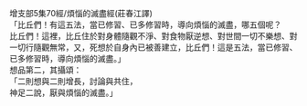 增支部5集70經/煩惱的滅盡經(莊春江譯)  
「比丘們！有這五法，當已修習、已多修習時，導向煩惱的滅盡，哪五個呢？  
比丘們！這裡，比丘住於對身體隨觀不淨、對食物厭逆想、對世間一切不樂想、對一切行隨觀無常，又，死想於自身內已被善建立，比丘們！這是五法，當已修習、已多修習時，導向煩惱的滅盡。」  
想品第二，其攝頌：  
「二則想與二則增長，討論與共住，  
神足二說，厭與煩惱的滅盡。」  
  
  
